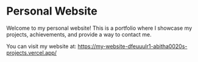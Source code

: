 # Personal Website
Welcome to my personal website! This is a portfolio where I showcase my projects, achievements, and provide a way to contact me.

You can visit my website at: https://my-website-dfeuuulr1-abitha0020s-projects.vercel.app/
